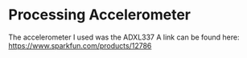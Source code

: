 # Processing Accelerometer 
The accelerometer I used was the ADXL337
A link can be found here: https://www.sparkfun.com/products/12786
